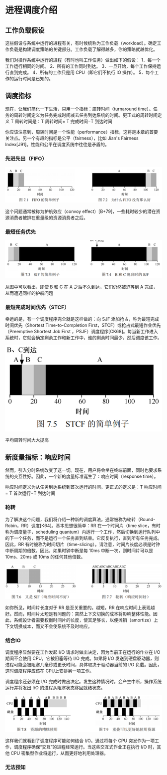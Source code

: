 # 进程调度介绍

## 工作负载假设

这些假设与系统中运行的进程有关，有时候统称为工作负载（workload）。确定工作负载是构建调度策略的关键部分。工作负载了解得越多，你的策略就越优化。

我们对操作系统中运行的进程（有时也叫工作任务）做出如下的假设：
1．每一个工作运行相同的时间。
2．所有的工作同时到达。
3．一旦开始，每个工作保持运行直到完成。
4．所有的工作只是用 CPU（即它们不执行 IO 操作）。
5．每个工作的运行时间是已知的。

## 调度指标

现在，让我们简化一下生活，只用一个指标：周转时间（turnaround time）。任务的周转时间定义为任务完成时间减去任务到达系统的时间。更正式的周转时间定义 T 周转时间是：T 周转时间= T 完成时间−T 到达时间

你应该注意到，周转时间是一个性能（performance）指标，这将是本章的首要关注点。另一个有趣的指标是公平（fairness），比如 Jian's Fairness Index[J91]。性能和公平在调度系统中往往是矛盾的。

### 先进先出（FIFO）

![](markdown_import_image/import-2022-12-17-17-46-27.png)

这个问题通常被称为护航效应（convoy effect）[B+79]，一些耗时较少的潜在资源消费者被排在重量级的资源消费者之后。

### 最短任务优先

![](markdown_import_image/import-2022-12-17-17-48-39.png)

从图中可以看出，即使 B 和 C 在 A 之后不久到达，它们仍然被迫等到 A 完成，从而遭遇同样的护航问题

### 最短完成时间优先（STCF）

幸运的是，有一个调度程序完全就是这样做的：向 SJF 添加抢占，称为最短完成时间优先（Shortest Time-to-Completion First，STCF）或抢占式最短作业优先（Preemptive Shortest Job First ，PSJF）调度程序[CK68]。每当新工作进入系统时，它就会确定剩余工作和新工作中，谁的剩余时间最少，然后调度该工作。

![](markdown_import_image/import-2022-12-17-17-50-38.png)

平均周转时间大大提高

## 新度量指标：响应时间

然而，引入分时系统改变了这一切。现在，用户将会坐在终端前面，同时也要求系统的交互性好。因此，一个新的度量标准诞生了：响应时间（response time）。

响应时间定义为从任务到达系统到首次运行的时间。更正式的定义是：T 响应时间= T 首次运行−T 到达时间

### 轮转

为了解决这个问题，我们将介绍一种新的调度算法，通常被称为轮转（Round-Robin，RR）调度[K64]。基本思想很简单：RR 在一个时间片（time slice，有时称为调度量子，scheduling quantum）内运行一个工作，然后切换到运行队列中的下一个任务，而不是运行一个任务直到结束。它反复执行，直到所有任务完成。因此，RR 有时被称为时间切片（time-slicing）。请注意，时间片长度必须是时钟中断周期的倍数。因此，如果时钟中断是每 10ms 中断一次，则时间片可以是 10ms、20ms 或 10ms 的任何其他倍数。

![](markdown_import_image/import-2022-12-17-17-55-24.png)

如你所见，时间片长度对于 RR 是至关重要的。越短，RR 在响应时间上表现越好。然而，时间片太短是有问题的：突然上下文切换的成本将影响整体性能。因此，系统设计者需要权衡时间片的长度，使其足够长，以便摊销（amortize）上下文切换成本，而又不会使系统不及时响应。

### 结合IO
调度程序显然要在工作发起 I/O 请求时做出决定，因为当前正在运行的作业在 I/O 期间不会使用 CPU，它被阻塞等待 I/O 完成。如果将 I/O 发送到硬盘驱动器，则进程可能会被阻塞几毫秒或更长时间，具体取决于驱动器当前的 I/O 负载。因此，这时调度程序应该在 CPU上安排另一项工作。

调度程序还必须在 I/O 完成时做出决定。发生这种情况时，会产生中断，操作系统运行并将发出 I/O 的进程从阻塞状态移回就绪状态。

![](markdown_import_image/import-2022-12-17-18-00-28.png)

这样我们就看到了调度程序可能如何结合 I/O。通过将每个 CPU 突发作为一项工作，调度程序确保“交互”的进程经常运行。当这些交互式作业正在执行 I/O 时，其他 CPU 密集型作业将运行，从而更好地利用处理器。

### 无法预知

